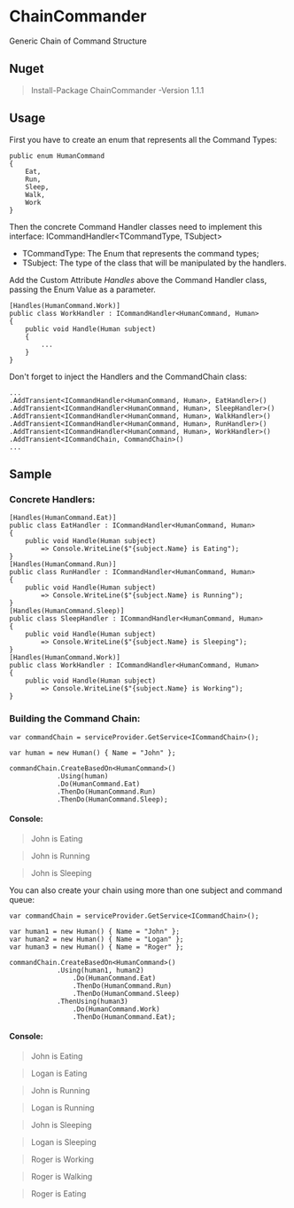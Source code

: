 # ChainCommander
Generic Chain of Command Structure

## Nuget
> Install-Package ChainCommander -Version 1.1.1

## Usage 

First you have to create an enum that represents all the Command Types:

```
public enum HumanCommand
{
    Eat,
    Run,
    Sleep,
    Walk,
    Work
}
```

Then the concrete Command Handler classes need to implement this interface: ICommandHandler<TCommandType, TSubject>
 - TCommandType: The Enum that represents the command types;
 - TSubject: The type of the class that will be manipulated by the handlers.

Add the Custom Attribute *Handles* above the Command Handler class, passing the Enum Value as a parameter.

```
[Handles(HumanCommand.Work)]
public class WorkHandler : ICommandHandler<HumanCommand, Human>
{
    public void Handle(Human subject)
    {
        ...
    }
}
```

Don't forget to inject the Handlers and the CommandChain class:

```
...
.AddTransient<ICommandHandler<HumanCommand, Human>, EatHandler>()
.AddTransient<ICommandHandler<HumanCommand, Human>, SleepHandler>()
.AddTransient<ICommandHandler<HumanCommand, Human>, WalkHandler>()
.AddTransient<ICommandHandler<HumanCommand, Human>, RunHandler>()
.AddTransient<ICommandHandler<HumanCommand, Human>, WorkHandler>()
.AddTransient<ICommandChain, CommandChain>()
...
```

## Sample

### Concrete Handlers:
```
[Handles(HumanCommand.Eat)]
public class EatHandler : ICommandHandler<HumanCommand, Human>
{
    public void Handle(Human subject)
        => Console.WriteLine($"{subject.Name} is Eating");
}
[Handles(HumanCommand.Run)]
public class RunHandler : ICommandHandler<HumanCommand, Human>
{
    public void Handle(Human subject)
        => Console.WriteLine($"{subject.Name} is Running");
}
[Handles(HumanCommand.Sleep)]
public class SleepHandler : ICommandHandler<HumanCommand, Human>
{
    public void Handle(Human subject)
        => Console.WriteLine($"{subject.Name} is Sleeping");
}
[Handles(HumanCommand.Work)]
public class WorkHandler : ICommandHandler<HumanCommand, Human>
{
    public void Handle(Human subject)
        => Console.WriteLine($"{subject.Name} is Working");
}
```

### Building the Command Chain:
```
var commandChain = serviceProvider.GetService<ICommandChain>();

var human = new Human() { Name = "John" };

commandChain.CreateBasedOn<HumanCommand>()
            .Using(human)
            .Do(HumanCommand.Eat)
            .ThenDo(HumanCommand.Run)
            .ThenDo(HumanCommand.Sleep);
```

#### Console:
> John is Eating

> John is Running

> John is Sleeping


You can also create your chain using more than one subject and command queue:

```
var commandChain = serviceProvider.GetService<ICommandChain>();

var human1 = new Human() { Name = "John" };
var human2 = new Human() { Name = "Logan" };
var human3 = new Human() { Name = "Roger" };

commandChain.CreateBasedOn<HumanCommand>()
            .Using(human1, human2)
                .Do(HumanCommand.Eat)
                .ThenDo(HumanCommand.Run)
                .ThenDo(HumanCommand.Sleep)
            .ThenUsing(human3)
                .Do(HumanCommand.Work)
                .ThenDo(HumanCommand.Eat);
```
#### Console:
> John is Eating

> Logan is Eating

> John is Running

> Logan is Running

> John is Sleeping

> Logan is Sleeping

> Roger is Working

> Roger is Walking

> Roger is Eating
